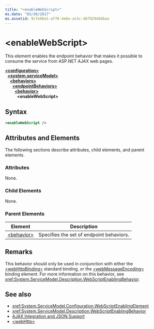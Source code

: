 ```yaml
---
title: "<enableWebScript>"
ms.date: "03/30/2017"
ms.assetid: 9c7e96e1-af70-4e6e-ac5c-d67929dddbaa
---
```

# \<enableWebScript>
This element enables the endpoint behavior that makes it possible to consume the service from ASP.NET AJAX web pages.  
  
[**\<configuration>**](../configuration-element.md)\
&nbsp;&nbsp;[**\<system.serviceModel>**](system-servicemodel.md)\
&nbsp;&nbsp;&nbsp;&nbsp;[**\<behaviors>**](behaviors.md)\
&nbsp;&nbsp;&nbsp;&nbsp;&nbsp;&nbsp;[**\<endpointBehaviors>**](endpointbehaviors.md)\
&nbsp;&nbsp;&nbsp;&nbsp;&nbsp;&nbsp;&nbsp;&nbsp;[**\<behavior>**](behavior-of-endpointbehaviors.md)\
&nbsp;&nbsp;&nbsp;&nbsp;&nbsp;&nbsp;&nbsp;&nbsp;&nbsp;&nbsp;**\<enableWebScript>**  
  
## Syntax  
  
```xml  
<enableWebScript />
```  
  
## Attributes and Elements  
 The following sections describe attributes, child elements, and parent elements.  
  
### Attributes  
 None.  
  
### Child Elements  
 None.  
  
### Parent Elements  
  
|Element|Description|  
|-------------|-----------------|  
|[\<behavior>](behavior-of-endpointbehaviors.md)|Specifies the set of endpoint behaviors.|  
  
## Remarks  
 This behavior should only be used in conjunction with either the [\<webHttpBinding>](webhttpbinding.md) standard binding, or the [\<webMessageEncoding>](webmessageencoding.md) binding element.  For more information on this behavior, see <xref:System.ServiceModel.Description.WebScriptEnablingBehavior>.  
  
## See also

- <xref:System.ServiceModel.Configuration.WebScriptEnablingElement>
- <xref:System.ServiceModel.Description.WebScriptEnablingBehavior>
- [AJAX Integration and JSON Support](../../../wcf/feature-details/ajax-integration-and-json-support.md)
- [\<webHttp>](webhttp.md)
